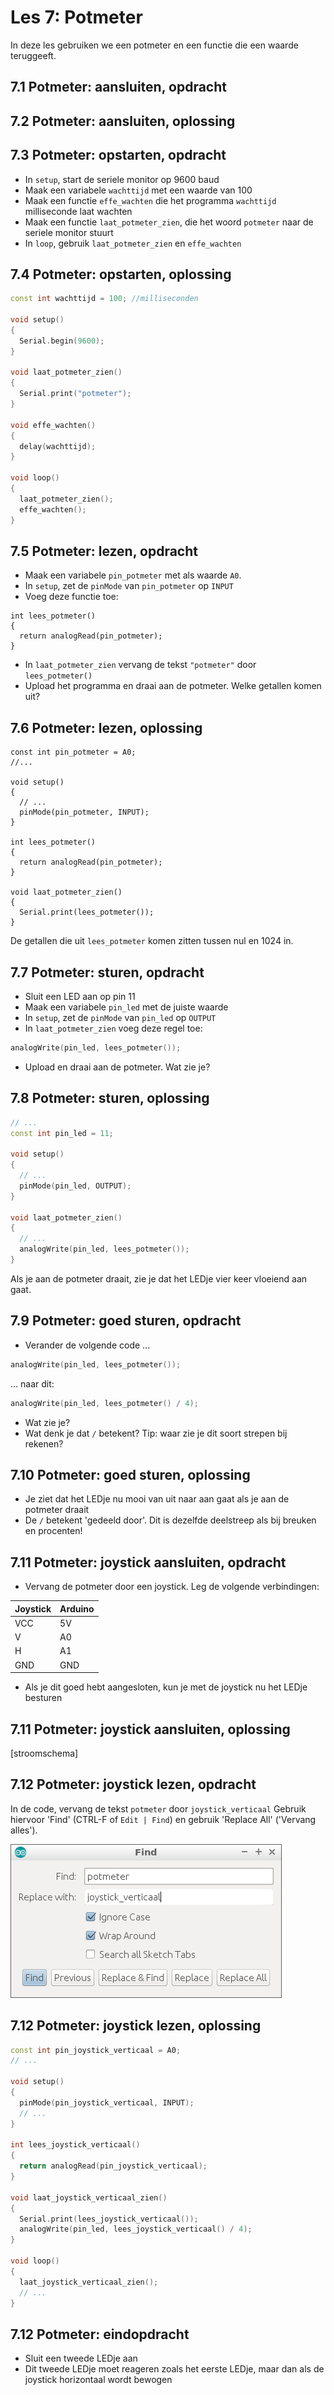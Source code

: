 # Les 7: Potmeter

In deze les gebruiken we een potmeter en een functie die een waarde teruggeeft.

## 7.1 Potmeter: aansluiten, opdracht

## 7.2 Potmeter: aansluiten, oplossing

## 7.3 Potmeter: opstarten, opdracht

 * In `setup`, start de seriele monitor op 9600 baud
 * Maak een variabele `wachttijd` met een waarde van 100
 * Maak een functie `effe_wachten` die het programma `wachttijd` milliseconde
   laat wachten
 * Maak een functie `laat_potmeter_zien`, die het woord `potmeter` naar de
   seriele monitor stuurt
 * In `loop`, gebruik `laat_potmeter_zien` en `effe_wachten`

## 7.4 Potmeter: opstarten, oplossing

```c++
const int wachttijd = 100; //milliseconden

void setup() 
{
  Serial.begin(9600);
}

void laat_potmeter_zien()
{
  Serial.print("potmeter");
}

void effe_wachten()
{
  delay(wachttijd);  
}

void loop() 
{
  laat_potmeter_zien();
  effe_wachten();
}
```

## 7.5 Potmeter: lezen, opdracht

 * Maak een variabele `pin_potmeter` met als waarde `A0`.
 * In `setup`, zet de `pinMode` van `pin_potmeter` op `INPUT`
 * Voeg deze functie toe:

```
int lees_potmeter()
{
  return analogRead(pin_potmeter);
}
```

 * In `laat_potmeter_zien` vervang de tekst `"potmeter"` door `lees_potmeter()`
 * Upload het programma en draai aan de potmeter. Welke getallen komen uit?

## 7.6 Potmeter: lezen, oplossing

```
const int pin_potmeter = A0;
//...

void setup() 
{
  // ...
  pinMode(pin_potmeter, INPUT);
}

int lees_potmeter()
{
  return analogRead(pin_potmeter);
}

void laat_potmeter_zien()
{
  Serial.print(lees_potmeter());
}
```

De getallen die uit `lees_potmeter` komen zitten tussen nul en 1024 in. 

## 7.7 Potmeter: sturen, opdracht

 * Sluit een LED aan op pin 11
 * Maak een variabele `pin_led` met de juiste waarde
 * In `setup`, zet de `pinMode` van `pin_led` op `OUTPUT`
 * In `laat_potmeter_zien` voeg deze regel toe:

```c++
analogWrite(pin_led, lees_potmeter());
```

 * Upload en draai aan de potmeter. Wat zie je?

## 7.8 Potmeter: sturen, oplossing

```c++
// ...
const int pin_led = 11;

void setup() 
{
  // ...
  pinMode(pin_led, OUTPUT);
}

void laat_potmeter_zien()
{
  // ...
  analogWrite(pin_led, lees_potmeter());
}
```

Als je aan de potmeter draait, zie je dat het LEDje vier keer vloeiend
aan gaat.


## 7.9 Potmeter: goed sturen, opdracht

 * Verander de volgende code ...
 
```c++
analogWrite(pin_led, lees_potmeter());
```

... naar dit:

```c++
analogWrite(pin_led, lees_potmeter() / 4);
```

 * Wat zie je?
 * Wat denk je dat `/` betekent? Tip: waar zie je dit soort strepen 
   bij rekenen?


## 7.10 Potmeter: goed sturen, oplossing

 * Je ziet dat het LEDje nu mooi van uit naar aan gaat als je aan de 
   potmeter draait
 * De `/` betekent 'gedeeld door'. Dit is dezelfde deelstreep als bij
   breuken en procenten!

## 7.11 Potmeter: joystick aansluiten, opdracht

 * Vervang de potmeter door een joystick. Leg de volgende verbindingen:

Joystick | Arduino
---------|--------
VCC      | 5V
V        | A0
H        | A1
GND      | GND

 * Als je dit goed hebt aangesloten, kun je met de joystick nu het LEDje besturen

## 7.11 Potmeter: joystick aansluiten, oplossing

[stroomschema]

## 7.12 Potmeter: joystick lezen, opdracht

In de code, vervang de tekst `potmeter` door `joystick_verticaal`
Gebruik hiervoor 'Find' (CTRL-F of `Edit | Find`) en gebruik 'Replace 
All' ('Vervang alles').

![Find, klik hier op 'Replace All'](7_edit_find.png)

## 7.12 Potmeter: joystick lezen, oplossing

```c++
const int pin_joystick_verticaal = A0;
// ...

void setup() 
{
  pinMode(pin_joystick_verticaal, INPUT);
  // ...
}

int lees_joystick_verticaal()
{
  return analogRead(pin_joystick_verticaal);
}

void laat_joystick_verticaal_zien()
{
  Serial.print(lees_joystick_verticaal());
  analogWrite(pin_led, lees_joystick_verticaal() / 4);
}

void loop() 
{
  laat_joystick_verticaal_zien();
  // ...
}
```

## 7.12 Potmeter: eindopdracht

 * Sluit een tweede LEDje aan
 * Dit tweede LEDje moet reageren zoals het eerste LEDje, maar dan als
   de joystick horizontaal wordt bewogen


